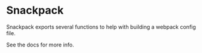 # Snackpack

Snackpack exports several functions to help with building a webpack config file.

See the docs for more info.

